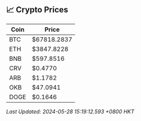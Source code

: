 ## 📈 Crypto Prices

| Coin | Price |
| ---- | ----- |
| BTC | $67818.2837 |
| ETH | $3847.8228 |
| BNB | $597.8516 |
| CRV | $0.4770 |
| ARB | $1.1782 |
| OKB | $47.0941 |
| DOGE | $0.1646 |

_Last Updated: 2024-05-28 15:19:12.593 +0800 HKT_